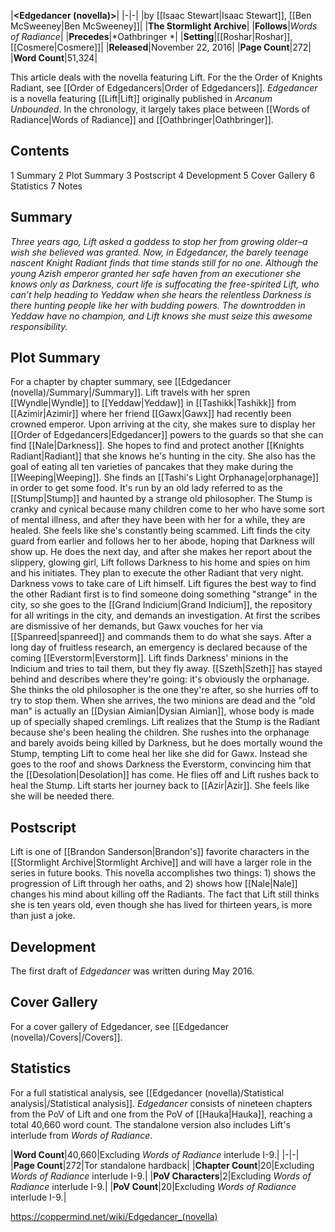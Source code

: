 |**<Edgedancer (novella)>**|
|-|-|
|by [[Isaac Stewart\|Isaac Stewart]], [[Ben McSweeney\|Ben McSweeney]]|
|**The Stormlight Archive**|
|**Follows**|*Words of Radiance*|
|**Precedes**|*Oathbringer *|
|**Setting**|[[Roshar\|Roshar]], [[Cosmere\|Cosmere]]|
|**Released**|November 22, 2016|
|**Page Count**|272|
|**Word Count**|51,324|

This article deals with the novella featuring Lift. For the the Order of Knights Radiant, see [[Order of Edgedancers\|Order of Edgedancers]].
*Edgedancer* is a novella featuring [[Lift\|Lift]] originally published in *Arcanum Unbounded*. In the chronology, it largely takes place between [[Words of Radiance\|Words of Radiance]] and [[Oathbringer\|Oathbringer]].

## Contents

1 Summary
2 Plot Summary
3 Postscript
4 Development
5 Cover Gallery
6 Statistics
7 Notes


## Summary
*Three years ago, Lift asked a goddess to stop her from growing older–a wish she believed was granted. Now, in *Edgedancer*, the barely teenage nascent Knight Radiant finds that time stands still for no one. Although the young Azish emperor granted her safe haven from an executioner she knows only as Darkness, court life is suffocating the free-spirited Lift, who can’t help heading to Yeddaw when she hears the relentless Darkness is there hunting people like her with budding powers. The downtrodden in Yeddaw have no champion, and Lift knows she must seize this awesome responsibility.*

## Plot Summary
For a chapter by chapter summary, see [[Edgedancer (novella)/Summary\|/Summary]].
Lift travels with her spren [[Wyndle\|Wyndle]] to [[Yeddaw\|Yeddaw]] in [[Tashikk\|Tashikk]] from [[Azimir\|Azimir]] where her friend [[Gawx\|Gawx]] had recently been crowned emperor. Upon arriving at the city, she makes sure to display her [[Order of Edgedancers\|Edgedancer]] powers to the guards so that she can find [[Nale\|Darkness]]. She hopes to find and protect another [[Knights Radiant\|Radiant]] that she knows he's hunting in the city. She also has the goal of eating all ten varieties of pancakes that they make during the [[Weeping\|Weeping]].
She finds an [[Tashi's Light Orphanage\|orphanage]] in order to get some food. It's run by an old lady referred to as the [[Stump\|Stump]] and haunted by a strange old philosopher. The Stump is cranky and cynical because many children come to her who have some sort of mental illness, and after they have been with her for a while, they are healed. She feels like she's constantly being scammed.
Lift finds the city guard from earlier and follows her to her abode, hoping that Darkness will show up. He does the next day, and after she makes her report about the slippery, glowing girl, Lift follows Darkness to his home and spies on him and his initiates. They plan to execute the other Radiant that very night. Darkness vows to take care of Lift himself.
Lift figures the best way to find the other Radiant first is to find someone doing something "strange" in the city, so she goes to the [[Grand Indicium\|Grand Indicium]], the repository for all writings in the city, and demands an investigation. At first the scribes are dismissive of her demands, but Gawx vouches for her via [[Spanreed\|spanreed]] and commands them to do what she says. After a long day of fruitless research, an emergency is declared because of the coming [[Everstorm\|Everstorm]]. Lift finds Darkness' minions in the Indicium and tries to tail them, but they fly away. [[Szeth\|Szeth]] has stayed behind and describes where they're going: it's obviously the orphanage. She thinks the old philosopher is the one they're after, so she hurries off to try to stop them.
When she arrives, the two minions are dead and the "old man" is actually an [[Dysian Aimian\|Dysian Aimian]], whose body is made up of specially shaped cremlings. Lift realizes that the Stump is the Radiant because she's been healing the children. She rushes into the orphanage and barely avoids being killed by Darkness, but he does mortally wound the Stump, tempting Lift to come heal her like she did for Gawx. Instead she goes to the roof and shows Darkness the Everstorm, convincing him that the [[Desolation\|Desolation]] has come. He flies off and Lift rushes back to heal the Stump.
Lift starts her journey back to [[Azir\|Azir]]. She feels like she will be needed there.

## Postscript
Lift is one of [[Brandon Sanderson\|Brandon's]] favorite characters in the [[Stormlight Archive\|Stormlight Archive]] and will have a larger role in the series in future books. This novella accomplishes two things: 1) shows the progression of Lift through her oaths, and 2) shows how [[Nale\|Nale]] changes his mind about killing off the Radiants.
The fact that Lift still thinks she is ten years old, even though she has lived for thirteen years, is more than just a joke.

## Development
The first draft of *Edgedancer* was written during May 2016.

## Cover Gallery
For a cover gallery of Edgedancer, see [[Edgedancer (novella)/Covers\|/Covers]].
## Statistics
For a full statistical analysis, see [[Edgedancer (novella)/Statistical analysis\|/Statistical analysis]].
*Edgedancer* consists of nineteen chapters from the PoV of Lift and one from the PoV of [[Hauka\|Hauka]], reaching a total 40,660 word count. The standalone version also includes Lift's interlude from *Words of Radiance*.

|**Word Count**|40,660|Excluding *Words of Radiance* interlude I-9.|
|-|-|
|**Page Count**|272|Tor standalone hardback|
|**Chapter Count**|20|Excluding *Words of Radiance* interlude I-9.|
|**PoV Characters**|2|Excluding *Words of Radiance* interlude I-9.|
|**PoV Count**|20|Excluding *Words of Radiance* interlude I-9.|



https://coppermind.net/wiki/Edgedancer_(novella)